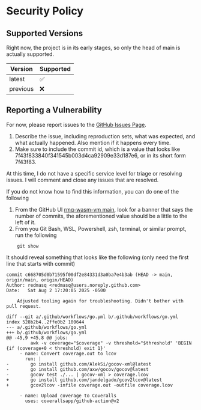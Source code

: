 # Security Policy

## Supported Versions

Right now, the project is in its early stages, so only the head of main is actually supported.

| Version | Supported          |
| ------- | ------------------ |
| latest  | :white_check_mark: |
| previous| :x:                |

## Reporting a Vulnerability

For now, please report issues to the [GitHub Issues Page](https://github.com/redmasq/rmq-wasm-vm/issues).

1. Describe the issue, including reproduction sets, what was expected, and what actually happened. Also mention if it happens every time.
2. Make sure to include the commit id, which is a value that looks like 7f43f833840f341545b003d4ca92909e33d187e6, or in its short form 7f43f83.

At this time, I do not have a specific service level for triage or resolving issues. I will comment and close any issues that are resolved.

If you do not know how to find this information, you can do one of the following
1. From the GitHub UI [rmq-wasm-vm main](https://github.com/redmasq/rmq-wasm-vm/tree/main), look for a banner that says the number of commits, the aforementioned value should be a little to the left of it.
2. From you Git Bash, WSL, Powershell, zsh, terminal, or similar prompt, run the following

```
    git show
```
It should reveal something that looks like the following (only need the first line that starts with commit)
```
commit c668705d0b71595f00df2e84331d3a0ba7e4b3ab (HEAD -> main, origin/main, origin/HEAD)
Author: redmasq <redmasq@users.noreply.github.com>
Date:   Sat Aug 2 17:20:05 2025 -0500

    Adjusted tooling again for troubleshooting. Didn't bother with pull request.

diff --git a/.github/workflows/go.yml b/.github/workflows/go.yml
index 528b2b4..2ffe0b2 100644
--- a/.github/workflows/go.yml
+++ b/.github/workflows/go.yml
@@ -45,9 +45,8 @@ jobs:
         awk -v coverage="$coverage" -v threshold="$threshold" 'BEGIN {if (coverage+0 < threshold) exit 1}'
     - name: Convert coverage.out to lcov
       run: |
-        go install github.com/AlekSi/gocov-xml@latest
-        go install github.com/axw/gocov/gocov@latest
-        gocov test ./... | gocov-xml > coverage.lcov
+        go install github.com/jandelgado/gcov2lcov@latest
+        gcov2lcov -infile coverage.out -outfile coverage.lcov

     - name: Upload coverage to Coveralls
       uses: coverallsapp/github-action@v2
```
